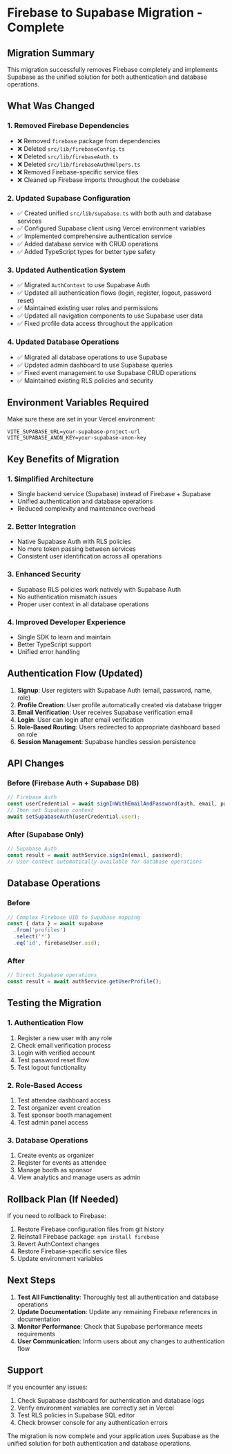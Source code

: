 # Firebase to Supabase Migration - Complete

## Migration Summary

This migration successfully removes Firebase completely and implements Supabase as the unified solution for both authentication and database operations.

## What Was Changed

### 1. **Removed Firebase Dependencies**
- ❌ Removed `firebase` package from dependencies
- ❌ Deleted `src/lib/firebaseConfig.ts`
- ❌ Deleted `src/lib/firebaseAuth.ts`
- ❌ Deleted `src/lib/firebaseAuthHelpers.ts`
- ❌ Removed Firebase-specific service files
- ❌ Cleaned up Firebase imports throughout the codebase

### 2. **Updated Supabase Configuration**
- ✅ Created unified `src/lib/supabase.ts` with both auth and database services
- ✅ Configured Supabase client using Vercel environment variables
- ✅ Implemented comprehensive authentication service
- ✅ Added database service with CRUD operations
- ✅ Added TypeScript types for better type safety

### 3. **Updated Authentication System**
- ✅ Migrated `AuthContext` to use Supabase Auth
- ✅ Updated all authentication flows (login, register, logout, password reset)
- ✅ Maintained existing user roles and permissions
- ✅ Updated all navigation components to use Supabase user data
- ✅ Fixed profile data access throughout the application

### 4. **Updated Database Operations**
- ✅ Migrated all database operations to use Supabase
- ✅ Updated admin dashboard to use Supabase queries
- ✅ Fixed event management to use Supabase CRUD operations
- ✅ Maintained existing RLS policies and security

## Environment Variables Required

Make sure these are set in your Vercel environment:

```env
VITE_SUPABASE_URL=your-supabase-project-url
VITE_SUPABASE_ANON_KEY=your-supabase-anon-key
```

## Key Benefits of Migration

### 1. **Simplified Architecture**
- Single backend service (Supabase) instead of Firebase + Supabase
- Unified authentication and database operations
- Reduced complexity and maintenance overhead

### 2. **Better Integration**
- Native Supabase Auth with RLS policies
- No more token passing between services
- Consistent user identification across all operations

### 3. **Enhanced Security**
- Supabase RLS policies work natively with Supabase Auth
- No authentication mismatch issues
- Proper user context in all database operations

### 4. **Improved Developer Experience**
- Single SDK to learn and maintain
- Better TypeScript support
- Unified error handling

## Authentication Flow (Updated)

1. **Signup**: User registers with Supabase Auth (email, password, name, role)
2. **Profile Creation**: User profile automatically created via database trigger
3. **Email Verification**: User receives Supabase verification email
4. **Login**: User can login after email verification
5. **Role-Based Routing**: Users redirected to appropriate dashboard based on role
6. **Session Management**: Supabase handles session persistence

## API Changes

### Before (Firebase Auth + Supabase DB)
```typescript
// Firebase Auth
const userCredential = await signInWithEmailAndPassword(auth, email, password);
// Then set Supabase context
await setSupabaseAuth(userCredential.user);
```

### After (Supabase Only)
```typescript
// Supabase Auth
const result = await authService.signIn(email, password);
// User context automatically available for database operations
```

## Database Operations

### Before
```typescript
// Complex Firebase UID to Supabase mapping
const { data } = await supabase
  .from('profiles')
  .select('*')
  .eq('id', firebaseUser.uid);
```

### After
```typescript
// Direct Supabase operations
const result = await authService.getUserProfile();
```

## Testing the Migration

### 1. **Authentication Flow**
1. Register a new user with any role
2. Check email verification process
3. Login with verified account
4. Test password reset flow
5. Test logout functionality

### 2. **Role-Based Access**
1. Test attendee dashboard access
2. Test organizer event creation
3. Test sponsor booth management
4. Test admin panel access

### 3. **Database Operations**
1. Create events as organizer
2. Register for events as attendee
3. Manage booth as sponsor
4. View analytics and manage users as admin

## Rollback Plan (If Needed)

If you need to rollback to Firebase:

1. Restore Firebase configuration files from git history
2. Reinstall Firebase package: `npm install firebase`
3. Revert AuthContext changes
4. Restore Firebase-specific service files
5. Update environment variables

## Next Steps

1. **Test All Functionality**: Thoroughly test all authentication and database operations
2. **Update Documentation**: Update any remaining Firebase references in documentation
3. **Monitor Performance**: Check that Supabase performance meets requirements
4. **User Communication**: Inform users about any changes to authentication flow

## Support

If you encounter any issues:

1. Check Supabase dashboard for authentication and database logs
2. Verify environment variables are correctly set in Vercel
3. Test RLS policies in Supabase SQL editor
4. Check browser console for any authentication errors

The migration is now complete and your application uses Supabase as the unified solution for both authentication and database operations.